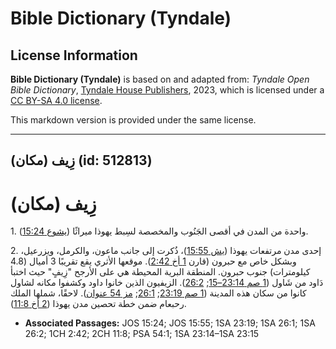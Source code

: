 # Bible Dictionary (Tyndale)

## License Information

**Bible Dictionary (Tyndale)** is based on and adapted from: _Tyndale Open Bible Dictionary_, [Tyndale House Publishers](https://tyndaleopenresources.com/), 2023, which is licensed under a [CC BY-SA 4.0 license](https://creativecommons.org/licenses/by-sa/4.0/legalcode.en).

This markdown version is provided under the same license.



--------------------------------

## زِيف (مكان) (id: 512813)

زِيف (مكان)
===========

1\. واحدة من المدن في أقصى الجَنُوب والمخصصة لسِبط يهوذا ميراثًا ([يشوع 15:24](https://ref.ly/Josh15:24)).

2\. إحدى مدن مرتفعات يهوذا ([يش 15:55](https://ref.ly/Josh15:55))، ذُكرت إلى جانب ماعون، والكرمل، ويزرعيل، وبشكل خاص مع حبرون (قارن [1 أخ 2:42](https://ref.ly/1Chr2:42)). موقعها الأثري يقع تقريبًا 3 أميال (4\.8 كيلومترات) جنوب حبرون. المنطقة البرية المحيطة هي على الأرجح "زِيفٍ" حيث اختبأ دَاود من شَاول ([1 صم 23:14–15](https://ref.ly/1Sam23:14-1Sam23:15); [26:2](https://ref.ly/1Sam26:2)). الزيفيون الذين خانوا داود وكشفوا مكانه لشاول كانوا من سكان هذه المدينة ([1 صم 23:19](https://ref.ly/1Sam23:19); [26:1](https://ref.ly/1Sam26:1); [مز 54 عنوان](https://ref.ly/Ps54:1)). لاحقًا، شملها الملك رحبعام ضمن خطة تحصين مدن يهوذا ([2 أخ 11:8](https://ref.ly/2Chr11:8)).

* **Associated Passages:** JOS 15:24; JOS 15:55; 1SA 23:19; 1SA 26:1; 1SA 26:2; 1CH 2:42; 2CH 11:8; PSA 54:1; 1SA 23:14–1SA 23:15

